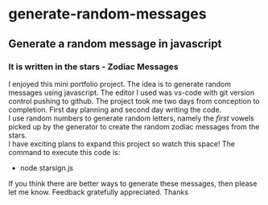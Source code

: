 # generate-random-messages
## Generate a random message in javascript

### It is written in the stars - Zodiac Messages
I enjoyed this mini portfolio project. 
The idea is to generate random messages using javascript.
The editor I used was vs-code with git version control pushing to github.
The project took me two days from conception to completion. 
First day planning and second day writing the code.  
I use random numbers to generate random letters, namely the *first* vowels picked up by the generator to create the random zodiac messages from the stars.  
I have exciting plans to expand this project so watch this space!
The command to execute this code is:

* node starsign.js

If you think there are better ways to generate these messages, then please let me know. 
Feedback gratefully appreciated.   Thanks
